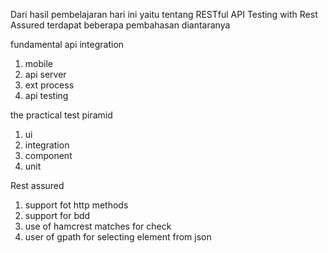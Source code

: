Dari hasil pembelajaran hari ini yaitu tentang RESTful API Testing with Rest Assured terdapat beberapa pembahasan diantaranya

fundamental api integration
1. mobile
2. api server
3. ext process
4. api testing

the practical test piramid
1. ui
2. integration
3. component
4. unit

Rest assured
1. support fot http methods
2. support for bdd
3. use of hamcrest matches for check
4. user of gpath for selecting element from json